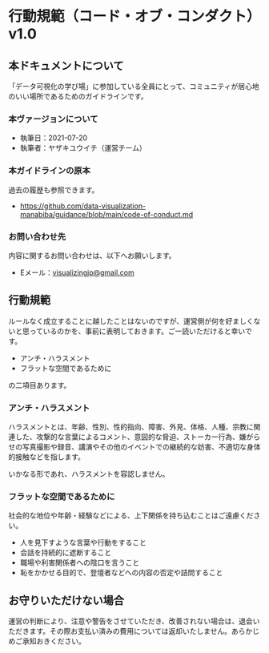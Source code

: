 # 行動規範（コード・オブ・コンダクト） v1.0

## 本ドキュメントについて

「データ可視化の学び場」に参加している全員にとって、コミュニティが居心地のいい場所であるためのガイドラインです。 

### 本ヴァージョンについて

- 執筆日：2021-07-20
- 執筆者：ヤザキユウイチ（運営チーム）

### 本ガイドラインの原本

過去の履歴も参照できます。

- https://github.com/data-visualization-manabiba/guidance/blob/main/code-of-conduct.md

### お問い合わせ先

内容に関するお問い合わせは、以下へお願いします。

- Eメール：visualizingjp@gmail.com



## 行動規範

ルールなく成立することに越したことはないのですが、運営側が何を好ましくないと思っているのかを、事前に表明しておきます。ご一読いただけると幸いです。

- アンチ・ハラスメント
- フラットな空間であるために

の二項目あります。

### アンチ・ハラスメント

ハラスメントとは、年齢、性別、性的指向、障害、外見、体格、人種、宗教に関連した、攻撃的な言葉によるコメント、意図的な脅迫、ストーカー行為、嫌がらせの写真撮影や録音、講演やその他のイベントでの継続的な妨害、不適切な身体的接触などを指します。

いかなる形であれ、ハラスメントを容認しません。

### フラットな空間であるために

社会的な地位や年齢・経験などによる、上下関係を持ち込むことはご遠慮ください。

- 人を見下すような言葉や行動をすること
- 会話を持続的に遮断すること
- 職場や利害関係者への陰口を言うこと
- 恥をかかせる目的で、登壇者などへの内容の否定や詰問すること

## お守りいただけない場合

運営の判断により、注意や警告をさせていただき、改善されない場合は、退会いただきます。その際お支払い済みの費用については返却いたしません。あらかじめご承知おきください。